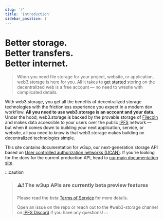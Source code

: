 ```yaml
---
slug: '/'
title: 'Introduction'
sidebar_position: 1
---
```


# Better storage.<br/>Better transfers.<br/>Better internet.

> When you need file storage for your project, website, or application, web3.storage is here for you. All it takes to [get started](./getting-started/) storing on the decentralized web is a free account — no need to wrestle with complicated details.

With web3.storage, you get all the benefits of decentralized storage technologies with the frictionless experience you expect in a modern dev workflow. **All you need to use web3.storage is an account and your data.** Under the hood, web3.storage is backed by the provable storage of [Filecoin](https://filecoin.io) and makes data accessible to your users over the public [IPFS](https://ipfs.io) network — but when it comes down to building your next application, service, or website, all you need to know is that web3.storage makes building on decentralized technologies simple.

This site contains documentation for w3up, our next-generation storage API based on [User controlled authorization networks (UCAN)](./concepts/ucan/index.md). If you're looking for the docs for the current production API, head to [our main documentation site](https://web3.storage/docs).

:::caution

> ### ⚠️❗ The w3up APIs are currently beta preview features
> Please read the beta [Terms of Service](https://purrfect-tracker-45c.notion.site/w3up-beta-Terms-of-Service-39cb5c13439849beae327a2efec9164a) for more details.
>
> Open an issue on the repo or reach out to the #web3-storage channel on [IPFS Discord](https://docs.ipfs.tech/community/chat/#discord) if you have any 
questions!
:::